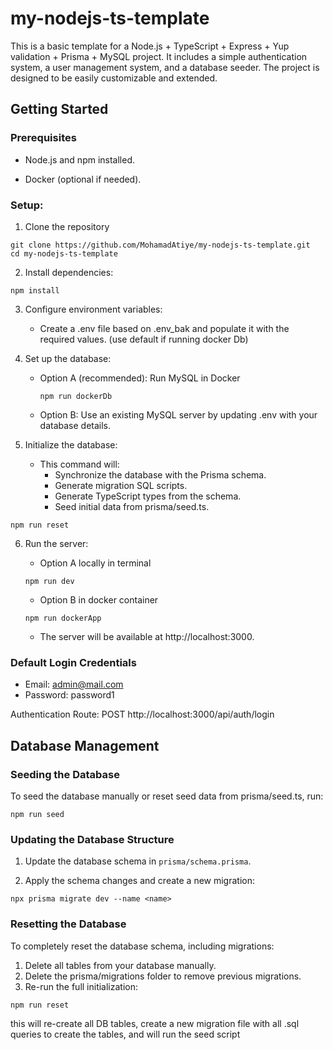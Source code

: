 # my-nodejs-ts-template

This is a basic template for a Node.js + TypeScript + Express + Yup validation + Prisma + MySQL project. It includes a simple authentication system, a user management system, and a database seeder. The project is designed to be easily customizable and extended.

## Getting Started

### Prerequisites

+ Node.js and npm installed.

+ Docker (optional if needed).

### Setup:

1. Clone the repository
```
git clone https://github.com/MohamadAtiye/my-nodejs-ts-template.git
cd my-nodejs-ts-template
```

2. Install dependencies:
```
npm install
```

3. Configure environment variables:
   
    + Create a .env file based on .env_bak and populate it with the required values. (use default if running docker Db)

5. Set up the database:

    + Option A (recommended): Run MySQL in Docker
      
      ```
      npm run dockerDb
      ```

    + Option B: Use an existing MySQL server by updating .env with your database details.

6. Initialize the database:

    + This command will:
      + Synchronize the database with the Prisma schema.
      + Generate migration SQL scripts.
      + Generate TypeScript types from the schema.
      + Seed initial data from prisma/seed.ts.
   
```
npm run reset
```

6. Run the server:
   

    + Option A locally in terminal
   ```
   npm run dev
   ```
    + Option B in docker container
   ```
   npm run dockerApp
   ```
    - The server will be available at http://localhost:3000.


### Default Login Credentials

+ Email: admin@mail.com
+ Password: password1
  
Authentication Route: POST http://localhost:3000/api/auth/login

## Database Management

### Seeding the Database
To seed the database manually or reset seed data from prisma/seed.ts, run:
```
npm run seed
```

### Updating the Database Structure

1. Update the database schema in `prisma/schema.prisma`.

2. Apply the schema changes and create a new migration:
```
npx prisma migrate dev --name <name>
```

### Resetting the Database
To completely reset the database schema, including migrations:

1. Delete all tables from your database manually.
2. Delete the prisma/migrations folder to remove previous migrations.
3. Re-run the full initialization:
```
npm run reset
```
this will re-create all DB tables, create a new migration file with all .sql queries to create the tables, and will run the seed script
